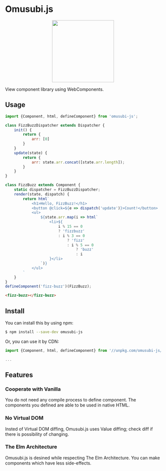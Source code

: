 Omusubi.js
===

<div align='center'>
    <img src='https://user-images.githubusercontent.com/48381296/101445678-465e5700-3965-11eb-9e6e-d64e277fd457.png' width='200'/><br>
</div>

View component library using WebComponents.

## Usage

```javascript
import {Component, html, defineComponent} from 'omusubi-js';

class FizzBuzzDispatcher extends Dispatcher {
    init() {
        return {
            arr: [0]
        }
    }
    update(state) {
        return {
            arr: state.arr.concat([state.arr.length]);
        }
    }
}

class FizzBuzz extends Component {
    static dispatcher = FizzBuzzDispatcher;
    render(state, dispatch) {
        return html`
            <h1>Hello, FizzBuzz!</h1>
            <button @click=${e => dispatch('update')}>Count!</button>
            <ul>
                ${state.arr.map(i => html`
                    <li>${
                        i % 15 == 0
                        ? 'fizzbuzz'
                        : i % 3 == 0
                            ? 'fizz'
                            : i % 5 == 0
                                ? 'buzz'
                                : i
                    }</li>
                `)}
            </ul>
        `
    }
}
defineComponent('fizz-buzz')(FizzBuzz);
```

```html
<fizz-buzz></fizz-buzz>
```

## Install

You can install this by using npm:

```bash
$ npm install --save-dev omusubi-js
```

Or, you can use it by CDN:

```javascript
import {Component, html, defineComponent} from '//unpkg.com/omusubi-js/omusubi.min.js';

...
```

## Features
### Cooperate with Vanilla
You do not need any compile process to define component. The components you defined are able to be used in native HTML.

### No Virtual DOM
Insted of Virtual DOM diffing, Omusubi.js uses Value diffing; check diff if there is possibility of changing.

### The Elm Architecture
Omusubi.js is desined while respecting The Elm Architecture. You can make components which have less side-effects.
